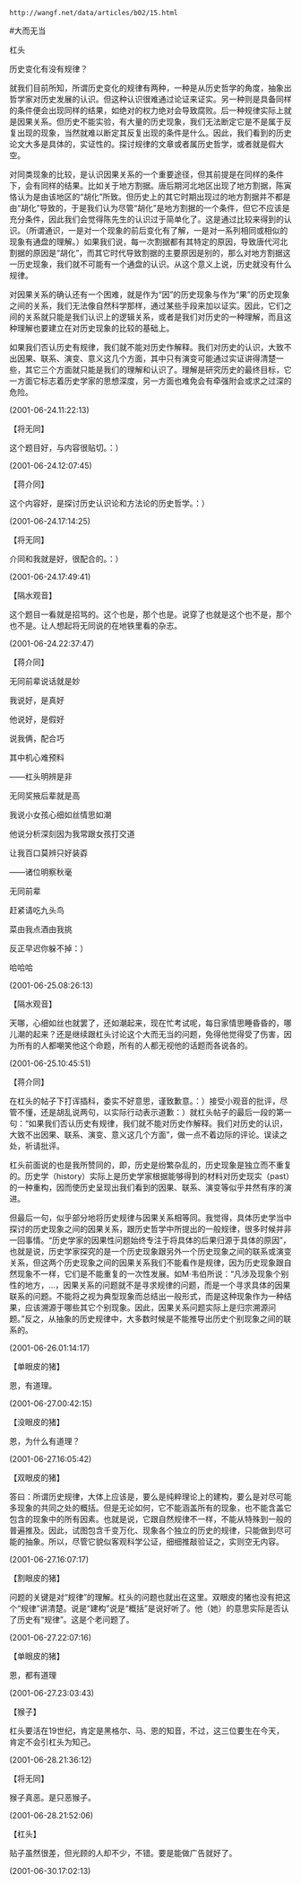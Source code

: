 `http://wangf.net/data/articles/b02/15.html`

#大而无当

杠头

历史变化有没有规律？

就我们目前所知，所谓历史变化的规律有两种，一种是从历史哲学的角度，抽象出哲学家对历史发展的认识。但这种认识很难通过论证来证实。另一种则是具备同样的条件便会出现同样的结果，如绝对的权力绝对会导致腐败。后一种规律实际上就是因果关系。但历史不能实验，有大量的历史现象，我们无法断定它是不是属于反复出现的现象，当然就难以断定其反复出现的条件是什么。因此，我们看到的历史论文大多是具体的，实证性的。探讨规律的文章或者属历史哲学，或者就是假大空。

对同类现象的比较，是认识因果关系的一个重要途径，但其前提是在同样的条件下，会有同样的结果。比如关于地方割据。唐后期河北地区出现了地方割据，陈寅恪认为是由该地区的“胡化”所致。但历史上的其它时期出现过的地方割据并不都是由“胡化”导致的，于是我们认为尽管“胡化”是地方割据的一个条件，但它不应该是充分条件，因此我们会觉得陈先生的认识过于简单化了。这是通过比较来得到的认识。（所谓通识，一是对一个现象的前后变化有了解，一是对一系列相同或相似的现象有通盘的理解。）如果我们说，每一次割据都有其特定的原因，导致唐代河北割据的原因是“胡化”，而其它时代导致割据的主要原因是别的，那么对地方割据这一历史现象，我们就不可能有一个通盘的认识。从这个意义上说，历史就没有什么规律。

对因果关系的确认还有一个困难，就是作为“因”的历史现象与作为“果”的历史现象之间的关系，我们无法像自然科学那样，通过某些手段来加以证实。因此，它们之间的关系就只能是我们认识上的逻辑关系，或者是我们对历史的一种理解，而且这种理解也要建立在对历史现象的比较的基础上。

如果我们否认历史有规律，我们就不能对历史作解释。我们对历史的认识，大致不出因果、联系、演变、意义这几个方面，其中只有演变可能通过实证讲得清楚一些，其它三个方面就只能是我们的理解和认识了。理解是研究历史的最终目标，它一方面它标志着历史学家的思想深度，另一方面也难免会有牵强附会或求之过深的危险。

(2001-06-24.11:22:13)

【将无同】

这个题目好，与内容很贴切。：）

(2001-06-24.12:07:45)

【蒋介同】

这个内容好，是探讨历史认识论和方法论的历史哲学。：）

(2001-06-24.17:14:25)

【将无同】

介同和我就是好，很配合的。：）

(2001-06-24.17:49:41)

【隔水观音】

这个题目一看就是招骂的。这个也是，那个也是。说穿了也就是这个也不是，那个也不是。让人想起将无同说的在地铁里看的杂志。

(2001-06-24.22:37:47)

【蒋介同】

无同前辈说话就是妙

我说好，是真好

他说好，是假好

说我俩，配合巧

其中机心难预料

——杠头明辨是非

无同奖掖后辈就是高

我说小女孩心细如丝情思如潮

他说分析深刻因为我常跟女孩打交道

让我百口莫辨只好装孬

——诸位明察秋毫

无同前辈

赶紧请吃九头鸟

菜由我点酒由我挑

反正早迟你躲不掉：）

哈哈哈

(2001-06-25.08:26:13)

【隔水观音】

天哪，心细如丝也就罢了，还如潮起来，现在忙考试呢，每日家情思睡昏昏的，哪儿潮的起来？还是继续跟杠头讨论这个大而无当的问题，免得他觉得受了伤害，因为所有的人都嘲笑他这个命题，所有的人都无视他的话题而各说各的。

(2001-06-25.10:45:51)

【蒋介同】

在杠头的帖子下打诨插科，委实不好意思，谨致歉意。：）接受小观音的批评，尽管不懂，还是胡乱说两句，以实际行动表示道歉：）就杠头帖子的最后一段的第一句：“如果我们否认历史有规律，我们就不能对历史作解释。我们对历史的认识，大致不出因果、联系、演变、意义这几个方面”，做一点不着边际的评论。误读之处，祈请批评。

杠头前面说的也是我所赞同的，即，历史是纷繁杂乱的，历史现象是独立而不重复的。历史学（history）实际上是历史学家根据能够得到的材料对历史现实（past）的一种重构，因而使历史呈现出我们看到的因果、联系、演变等似乎井然有序的演进。

但最后一句，似乎部分地将历史规律与因果关系相等同。我觉得，具体历史学当中探讨的历史现象之间的因果关系，跟历史哲学中所提出的一般规律，很多时候并非一回事情。“历史学家的因果性问题始终专注于将具体的后果归源于具体的原因”，也就是说，历史学家探究的是一个历史现象跟另外一个历史现象之间的联系或演变关系，但这两个历史现象之间的因果关系我们不能看作是规律，因为历史现象跟自然现象不一样，它们是不能重复的一次性发展。如M·韦伯所说：“凡涉及现象个别性的地方，…，因果关系的问题就不是寻求规律的问题，而是一个寻求具体的因果联系的问题。不能将之视为典型现象而总结出一般形式，而是这种现象作为一种结果，应该溯源于哪些其它个别现象。因此，因果关系问题实际上是归宗溯源问题。”反之，从抽象的历史规律中，大多数时候是不能推导出历史个别现象之间的联系的。

(2001-06-26.01:14:17)

【单眼皮的猪】

恩，有道理。

(2001-06-27.00:42:15)

【没眼皮的猪】

恩，为什么有道理？

(2001-06-27.16:05:42)

【双眼皮的猪】

答曰：所谓历史规律，大体上应该是，要么是纯粹理论上的建构，要么是对尽可能多现象的共同之处的概括。但是无论如何，它不能涵盖所有的现象，也不能含盖它包含的现象中的所有因素。也就是说，它跟自然规律不一样，不能从特殊到一般的普遍推及。因此，试图包含千变万化、现象各个独立的历史的规律，只能做到尽可能的抽象。所以，尽管它貌似客观科学公证，细细推敲验证之，实则空无内容。

(2001-06-27.16:07:17)

【割眼皮的猪】

问题的关键是对“规律”的理解。杠头的问题也就出在这里。双眼皮的猪也没有把这个“规律”讲清楚。说是“建构”说是“概括”是说好听了。他（她）的意思实际是否认了历史有“规律”。这是个老问题了。

(2001-06-27.22:07:16)

【单眼皮的猪】

恩，都有道理

(2001-06-27.23:03:43)

【猴子】

杠头要活在19世纪，肯定是黑格尔、马、恩的知音，不过，这三位要生在今天，肯定不会引杠头为知己。

(2001-06-28.21:36:12)

【将无同】

猴子真恶。是只恶猴子。

(2001-06-28.21:52:06)

【杠头】

贴子虽然很差，但光顾的人却不少，不错。要是能做广告就好了。

(2001-06-30.17:02:13)